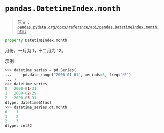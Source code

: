 # `pandas.DatetimeIndex.month`

> 原文：[`pandas.pydata.org/docs/reference/api/pandas.DatetimeIndex.month.html`](https://pandas.pydata.org/docs/reference/api/pandas.DatetimeIndex.month.html)

```py
property DatetimeIndex.month
```

月份，一月为 1，十二月为 12。

示例

```py
>>> datetime_series = pd.Series(
...     pd.date_range("2000-01-01", periods=3, freq="ME")
... )
>>> datetime_series
0   2000-01-31
1   2000-02-29
2   2000-03-31
dtype: datetime64[ns]
>>> datetime_series.dt.month
0    1
1    2
2    3
dtype: int32 
```
